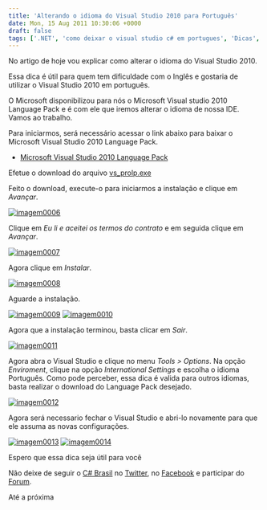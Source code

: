 ```yaml
---
title: 'Alterando o idioma do Visual Studio 2010 para Português'
date: Mon, 15 Aug 2011 10:30:06 +0000
draft: false
tags: ['.NET', 'como deixar o visual studio c# em portugues', 'Dicas', 'Dicas', 'Idioma', 'Language Pack', 'Microsoft', 'MUI', 'Multilingual User Interface', 'Português', 'Visual Studio', 'Visual Studio', 'VisualStudio']
---
```


No artigo de hoje vou explicar como alterar o idioma do Visual Studio 2010.

Essa dica é útil para quem tem dificuldade com o Inglês e gostaria de utilizar o Visual Studio 2010 em português.

O Microsoft disponibilizou para nós o Microsoft Visual studio 2010 Language Pack e é com ele que iremos alterar o idioma de nossa IDE. Vamos ao trabalho.

Para iniciarmos, será necessário acessar o link abaixo para baixar o Microsoft Visual Studio 2010 Language Pack.

*   [Microsoft Visual Studio 2010 Language Pack](http://www.microsoft.com/pt-br/download/details.aspx?id=27110)

Efetue o download do arquivo [vs\_prolp.exe](http://download.microsoft.com/download/8/2/D/82D252DE-4D4B-4640-A61A-93A523387704/vs_prolp.exe)

Feito o download, execute-o para iniciarmos a instalação e clique em _Avançar_.

[![](https://raphaelcardoso.com.br/wp-content/uploads/2011/08/imagem0006-300x271.png "imagem0006")](https://raphaelcardoso.com.br/wp-content/uploads/2011/08/imagem0006.png)

Clique em _Eu li e aceitei os termos do contrato_ e em seguida clique em _Avançar_.

[![](https://raphaelcardoso.com.br/wp-content/uploads/2011/08/imagem0007-300x270.png "imagem0007")](https://raphaelcardoso.com.br/wp-content/uploads/2011/08/imagem0007.png)

Agora clique em _Instalar_.

[![](https://raphaelcardoso.com.br/wp-content/uploads/2011/08/imagem0008-300x269.png "imagem0008")](https://raphaelcardoso.com.br/wp-content/uploads/2011/08/imagem0008.png)

Aguarde a instalação.

[![](https://raphaelcardoso.com.br/wp-content/uploads/2011/08/imagem0009-300x269.png "imagem0009")](https://raphaelcardoso.com.br/wp-content/uploads/2011/08/imagem0009.png) [![](https://raphaelcardoso.com.br/wp-content/uploads/2011/08/imagem0010-300x268.png "imagem0010")](https://raphaelcardoso.com.br/wp-content/uploads/2011/08/imagem0010.png)

Agora que a instalação terminou, basta clicar em _Sair_.

[![](https://raphaelcardoso.com.br/wp-content/uploads/2011/08/imagem0011-300x271.png "imagem0011")](https://raphaelcardoso.com.br/wp-content/uploads/2011/08/imagem0011.png)

Agora abra o Visual Studio e clique no menu _Tools > Options_. Na opção _Enviroment_, clique na opção _International Settings_ e escolha o idioma Português. Como pode perceber, essa dica é valida para outros idiomas, basta realizar o download do Language Pack desejado.

[![](https://raphaelcardoso.com.br/wp-content/uploads/2011/08/imagem0012-300x210.png "imagem0012")](https://raphaelcardoso.com.br/wp-content/uploads/2011/08/imagem0012.png)

Agora será necessario fechar o Visual Studio e abri-lo novamente para que ele assuma as novas configurações.

[![](https://raphaelcardoso.com.br/wp-content/uploads/2011/08/imagem0013-300x122.png "imagem0013")](https://raphaelcardoso.com.br/wp-content/uploads/2011/08/imagem0013.png) [![](https://raphaelcardoso.com.br/wp-content/uploads/2011/08/imagem0014-300x225.png "imagem0014")](https://raphaelcardoso.com.br/wp-content/uploads/2011/08/imagem0014.png)

Espero que essa dica seja útil para você

Não deixe de seguir o [C# Brasil](http://raphaelcardoso.com.br) no [Twitter](http://twitter.com/csharpbrasil), no [Facebook](http://facebook.com/csharpbrasil) e participar do [Forum](/forum/ "Forum").

Até a próxima